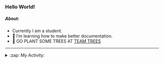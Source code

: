 ### Hello World!

##### About:
- Currently I am a student.
- 🌱 I’m learning how to make better documentation.
- 🌱 GO PLANT SOME TREES AT [TEAM TREES](https://teamtrees.org/)

---
<details>
  <summary>:zap: My Activity:</summary>
  
<!--START_SECTION:waka-->
![Code Time](http://img.shields.io/badge/Code%20Time-1%2C205%20hrs%2012%20mins-blue)

**I'm a Night 🦉** 

```text
🌞 Morning                1903 commits        ███░░░░░░░░░░░░░░░░░░░░░░   10.10 % 
🌆 Daytime                6398 commits        ████████░░░░░░░░░░░░░░░░░   33.94 % 
🌃 Evening                5396 commits        ███████░░░░░░░░░░░░░░░░░░   28.63 % 
🌙 Night                  5152 commits        ███████░░░░░░░░░░░░░░░░░░   27.33 % 
```
📅 **I'm Most Productive on Wednesday** 

```text
Monday                   2646 commits        ████░░░░░░░░░░░░░░░░░░░░░   14.04 % 
Tuesday                  2579 commits        ███░░░░░░░░░░░░░░░░░░░░░░   13.68 % 
Wednesday                4411 commits        ██████░░░░░░░░░░░░░░░░░░░   23.40 % 
Thursday                 2440 commits        ███░░░░░░░░░░░░░░░░░░░░░░   12.94 % 
Friday                   1986 commits        ███░░░░░░░░░░░░░░░░░░░░░░   10.54 % 
Saturday                 1638 commits        ██░░░░░░░░░░░░░░░░░░░░░░░   08.69 % 
Sunday                   3149 commits        ████░░░░░░░░░░░░░░░░░░░░░   16.71 % 
```


📊 **This Week I Spent My Time On** 

```text
🔥 Editors: 
VS Code                  1 hr 1 min          █████████████████████████   100.00 % 

🐱‍💻 Projects: 
giveth-dapps-v2          40 mins             ████████████████░░░░░░░░░   65.18 % 
givbacks-admin           12 mins             █████░░░░░░░░░░░░░░░░░░░░   20.68 % 
file-utils               8 mins              ███░░░░░░░░░░░░░░░░░░░░░░   13.10 % 
iris-flower-ml           0 secs              ░░░░░░░░░░░░░░░░░░░░░░░░░   01.04 % 
```


 Last Updated on 26/09/2023 05:10:09 UTC
<!--END_SECTION:waka-->
</details>

